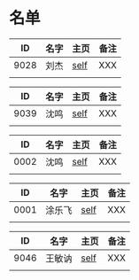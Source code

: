 
# 名单

|  ID    |  名字    |  主页    | 备注     |
| ---- | ---- | ---- | ---- |
|  9028    |   刘杰   |      [self](9028.md)   | XXX  |
|     |      |      |      |

|  ID    |  名字    |  主页    | 备注     |
| ---- | ---- | ---- | ---- |
|  9039    |   沈鸣   |      [self](9039.md)   | XXX  |
|     |      |      |      |

|  ID    |  名字    |  主页    | 备注     |
| ---- | ---- | ---- | ---- |
|  0002    |   沈鸣   |      [self](00002.md)   | XXX  |
|     |      |      |      |

|  ID    |  名字    |  主页    | 备注     |
| ---- | ---- | ---- | ---- |
|  0001    |   涂乐飞   |      [self](0001.md)   | XXX  |
|     |      |      |      |

|  ID    |  名字    |  主页    | 备注     |
| ---- | ---- | ---- | ---- |
|  9046    |   王敏讷   |      [self](9046.md)   | XXX  |
|     |      |      |      |
